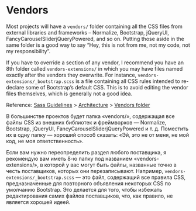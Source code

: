 # Vendors

Most projects will have a `vendors/` folder containing all the CSS files from external libraries and frameworks – Normalize, Bootstrap, jQueryUI, FancyCarouselSliderjQueryPowered, and so on. Putting those aside in the same folder is a good way to say “Hey, this is not from me, not my code, not my responsibility”.

If you have to override a section of any vendor, I recommend you have an 8th folder called `vendors-extensions/` in which you may have files named exactly after the vendors they overwrite. For instance, `vendors-extensions/_bootstrap.scss` is a file containing all CSS rules intended to re-declare some of Bootstrap’s default CSS. This is to avoid editing the vendor files themselves, which is generally not a good idea.

Reference: [Sass Guidelines](https://sass-guidelin.es/) > [Architecture](https://sass-guidelin.es/#architecture) > [Vendors folder](https://sass-guidelin.es/#vendors-folder)

В большинстве проектов будет папка «vendors/», содержащая все файлы CSS из внешних библиотек и фреймворков — Normalize, Bootstrap, jQueryUI, FancyCarouselSliderjQueryPowered и т. д. Поместить их в одну папку — хороший способ сказать: «Эй, это не от меня, не мой код, не моя ответственность».

Если вам нужно переопределить раздел любого поставщика, я рекомендую вам иметь 8-ю папку под названием «vendors-extensions/», в которой у вас могут быть файлы, названные точно в честь поставщиков, которых они перезаписывают. Например, `vendors-extensions/_bootstrap.scss` — это файл, содержащий все правила CSS, предназначенные для повторного объявления некоторых CSS по умолчанию Bootstrap. Это делается для того, чтобы избежать редактирования самих файлов поставщиков, что, как правило, не является хорошей идеей.
